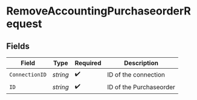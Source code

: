 # RemoveAccountingPurchaseorderRequest


## Fields

| Field                   | Type                    | Required                | Description             |
| ----------------------- | ----------------------- | ----------------------- | ----------------------- |
| `ConnectionID`          | *string*                | :heavy_check_mark:      | ID of the connection    |
| `ID`                    | *string*                | :heavy_check_mark:      | ID of the Purchaseorder |